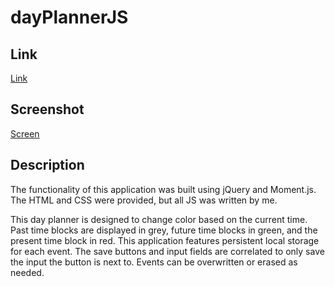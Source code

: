 # dayPlannerJS

## Link

[Link](https://seff0.github.io/dayPlannerJS/)

## Screenshot

[Screen](./assets/dayplanner.PNG)

## Description

The functionality of this application was built using jQuery and Moment.js. The HTML and CSS were provided, but all JS was written by me.

This day planner is designed to change color based on the current time. Past time blocks are displayed in grey, future time blocks in green, and the present time block in red. This application features persistent local storage for each event. The save buttons and input fields are correlated to only save the input the button is next to. Events can be overwritten or erased as needed.
